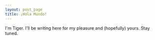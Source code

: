 ```yaml
---
layout: post_page
title: ¡Hola Mundo!
---
```


I'm Tiger. I'll be writing here for my pleasure and (hopefully) yours. Stay tuned.
